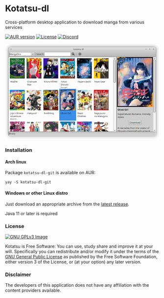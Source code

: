 # Kotatsu-dl

Cross-platform desktop application to download manga from various services

[![AUR version](https://img.shields.io/aur/version/kotatsu-dl-git)](https://aur.archlinux.org/packages/kotatsu-dl-git) [![License](https://img.shields.io/github/license/nv95/Kotatsu)](https://github.com/nv95/kotatsu-dl/blob/master/LICENSE) [![Discord](https://img.shields.io/discord/898363402467045416?color=5865f2&label=discord)](https://discord.gg/NNJ5RgVBC5)

![Screenshot](metadata/scr1.png)

### Installation

#### Arch linux

Package `kotatsu-dl-git` is available on AUR:

```shell
yay -S kotatsu-dl-git
```

#### Windows or other Linux distro

Just download an appropriate archive from the [latest release](https://github.com/nv95/kotatsu-dl/releases/latest).

Java 11 or later is required

### License
[![GNU GPLv3 Image](https://www.gnu.org/graphics/gplv3-127x51.png)](http://www.gnu.org/licenses/gpl-3.0.en.html)

Kotatsu is Free Software: You can use, study share and improve it at your
will. Specifically you can redistribute and/or modify it under the terms of the
[GNU General Public License](https://www.gnu.org/licenses/gpl.html) as
published by the Free Software Foundation, either version 3 of the License, or
(at your option) any later version.

### Disclaimer

The developers of this application does not have any affiliation with the content providers available.